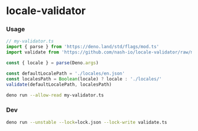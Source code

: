 # locale-validator

### Usage

```typescript
// my-validator.ts
import { parse } from 'https://deno.land/std/flags/mod.ts'
import validate from 'https://github.com/nash-io/locale-validator/raw/master/validate.ts'

const { locale } = parse(Deno.args)

const defaultLocalePath = './locales/en.json'
const localesPath = Boolean(locale) ? locale : './locales/'
validate(defaultLocalePath, localesPath)
```

```bash
deno run --allow-read my-validator.ts
```

### Dev

```bash
deno run --unstable --lock=lock.json --lock-write validate.ts
```

